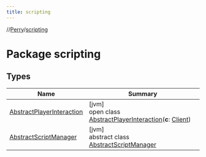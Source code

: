 ```yaml
---
title: scripting
---
```

//[Perry](../../index.html)/[scripting](index.html)



# Package scripting



## Types


| Name | Summary |
|---|---|
| [AbstractPlayerInteraction](-abstract-player-interaction/index.html) | [jvm]<br>open class [AbstractPlayerInteraction](-abstract-player-interaction/index.html)(**c**: [Client](../client/-client/index.html)) |
| [AbstractScriptManager](-abstract-script-manager/index.html) | [jvm]<br>abstract class [AbstractScriptManager](-abstract-script-manager/index.html) |

